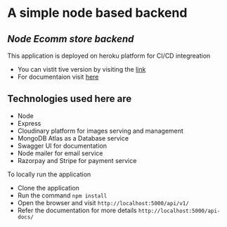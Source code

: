 # A simple node based backend
## _Node Ecomm store backend_

This application is deployed on heroku platform for CI/CD integreation
- You can vistit tive version by visiting the [link](https://shubhamnodebackend.herokuapp.com)
- For documentaion visit [here](https://shubhamnodebackend.herokuapp.com/api-docs)


## Technologies used here are 

- Node
- Express
- Cloudinary platform for images serving and management
- MongoDB Atlas as a Database service
- Swagger UI for documentation
- Node mailer for email service
- Razorpay and Stripe for payment service

To locally run the application 
- Clone the application
- Run the command `npm install`
- Open the browser and visit `http://localhost:5000/api/v1/`
- Refer the documentation for more details `http://localhost:5000/api-docs/`
